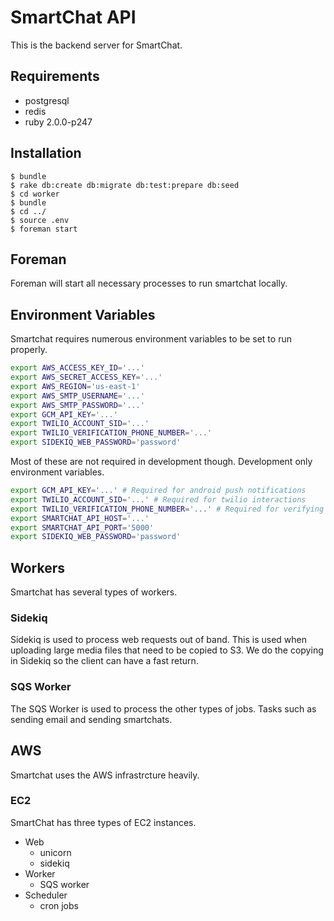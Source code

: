 # SmartChat API

This is the backend server for SmartChat.

## Requirements

* postgresql
* redis
* ruby 2.0.0-p247

## Installation

    $ bundle
    $ rake db:create db:migrate db:test:prepare db:seed
    $ cd worker
    $ bundle
    $ cd ../
    $ source .env
    $ foreman start

## Foreman

Foreman will start all necessary processes to run smartchat locally.


## Environment Variables

Smartchat requires numerous environment variables to be set to run properly.

```bash
export AWS_ACCESS_KEY_ID='...'
export AWS_SECRET_ACCESS_KEY='...'
export AWS_REGION='us-east-1'
export AWS_SMTP_USERNAME='...'
export AWS_SMTP_PASSWORD='...'
export GCM_API_KEY='...'
export TWILIO_ACCOUNT_SID='...'
export TWILIO_VERIFICATION_PHONE_NUMBER='...'
export SIDEKIQ_WEB_PASSWORD='password'
```

Most of these are not required in development though. Development only environment variables.

```bash
export GCM_API_KEY='...' # Required for android push notifications
export TWILIO_ACCOUNT_SID='...' # Required for twilio interactions
export TWILIO_VERIFICATION_PHONE_NUMBER='...' # Required for verifying SMS
export SMARTCHAT_API_HOST='...'
export SMARTCHAT_API_PORT='5000'
export SIDEKIQ_WEB_PASSWORD='password'
```

## Workers

Smartchat has several types of workers.

### Sidekiq

Sidekiq is used to process web requests out of band. This is used when uploading large media files that need to be copied to S3. We do the copying in Sidekiq so the client can have a fast return.

### SQS Worker

The SQS Worker is used to process the other types of jobs. Tasks such as sending email and sending smartchats.

## AWS

Smartchat uses the AWS infrastrcture heavily.

### EC2

SmartChat has three types of EC2 instances.

* Web
  * unicorn
  * sidekiq
* Worker
  * SQS worker
* Scheduler
  * cron jobs

